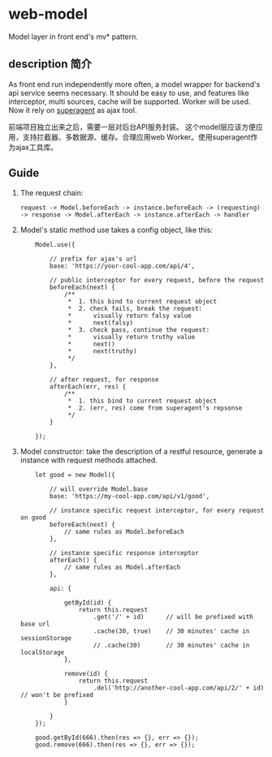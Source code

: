 # web-model
Model layer in front end's mv* pattern.

## description 简介

As front end run independently more often, a model wrapper for backend's api service seems necessary.
It should be easy to use, and features like interceptor, multi sources, cache will be supported. Worker will be 
used. Now it rely on [superagent](https://github.com/visionmedia/superagent) as ajax tool.

前端项目独立出来之后，需要一层对后台API服务封装。
这个model层应该方便应用，支持拦截器、多数据源、缓存。合理应用web Worker。使用superagent作为ajax工具库。

## Guide

1. The request chain:

    ``` 
    request -> Model.beforeEach -> instance.beforeEach -> (requesting) -> response -> Model.afterEach -> instance.afterEach -> handler 
    ```


2. Model's static method use takes a config object, like this:
        
    ```
        Model.use({
        
            // prefix for ajax's url
            base: 'https://your-cool-app.com/api/4',
        
            // public interceptor for every request, before the request
            beforeEach(next) {
                /**
                 *  1. this bind to current request object
                 *  2. check fails, break the request:
                 *      visually return falsy value
                 *      next(falsy)
                 *  3. check pass, continue the request:
                 *      visually return truthy value
                 *      next()
                 *      next(truthy)
                 */
            },
            
            // after request, for response
            afterEach(err, res) {
                /**
                 *  1. this bind to current request object
                 *  2. (err, res) come from superagent's repsonse
                 */
            }
        
        });
    ```

3. Model constructor: take the description of a restful resource, generate a instance with request methods attached.
        
    ```
        let good = new Model({
        
            // will override Model.base
            base: 'https://my-cool-app.com/api/v1/good',   
            
            // instance specific request interceptor, for every request on good
            beforeEach(next) {
                // same rules as Model.beforeEach
            },
            
            // instance specific response interceptor
            afterEach() {
                // same rules as Model.afterEach
            },
            
            api: {
            
                getById(id) {
                    return this.request
                        .get('/' + id)      // will be prefixed with base url
                        .cache(30, true)    // 30 minutes' cache in sessionStorage
                        // .cache(30)       // 30 minutes' cache in localStorage
                },
                
                remove(id) {
                    return this.request
                        .del('http://another-cool-app.com/api/2/' + id) // won't be prefixed
                }
                
            }
        });
        
        good.getById(666).then(res => {}, err => {});
        good.remove(666).then(res => {}, err => {});
        
    ``` 
